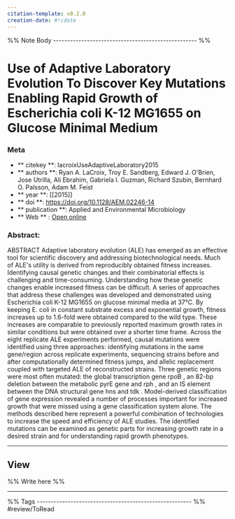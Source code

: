 ```yaml
---
citation-template: v0.2.0
creation-date: #!cdate
---
```


%% Note Body --------------------------------------------------- %%
# Use of Adaptive Laboratory Evolution To Discover Key Mutations Enabling Rapid Growth of Escherichia coli K-12 MG1655 on Glucose Minimal Medium

### Meta
- ** citekey **: lacroixUseAdaptiveLaboratory2015
- ** authors **: Ryan A. LaCroix, Troy E. Sandberg, Edward J. O'Brien, Jose Utrilla, Ali Ebrahim, Gabriela I. Guzman, Richard Szubin, Bernhard O. Palsson, Adam M. Feist
- ** year **: [[2015]]
- ** doi **: https://doi.org/10.1128/AEM.02246-14
- ** publication **: Applied and Environmental Microbiology
- ** Web ** : [Open online](https://journals.asm.org/doi/10.1128/AEM.02246-14)


### Abstract:
ABSTRACT Adaptive laboratory evolution (ALE) has emerged as an effective tool for scientific discovery and addressing biotechnological needs. Much of ALE's utility is derived from reproducibly obtained fitness increases. Identifying causal genetic changes and their combinatorial effects is challenging and time-consuming. Understanding how these genetic changes enable increased fitness can be difficult. A series of approaches that address these challenges was developed and demonstrated using Escherichia coli K-12 MG1655 on glucose minimal media at 37°C. By keeping E. coli in constant substrate excess and exponential growth, fitness increases up to 1.6-fold were obtained compared to the wild type. These increases are comparable to previously reported maximum growth rates in similar conditions but were obtained over a shorter time frame. Across the eight replicate ALE experiments performed, causal mutations were identified using three approaches: identifying mutations in the same gene/region across replicate experiments, sequencing strains before and after computationally determined fitness jumps, and allelic replacement coupled with targeted ALE of reconstructed strains. Three genetic regions were most often mutated: the global transcription gene rpoB , an 82-bp deletion between the metabolic pyrE gene and rph , and an IS element between the DNA structural gene hns and tdk . Model-derived classification of gene expression revealed a number of processes important for increased growth that were missed using a gene classification system alone. The methods described here represent a powerful combination of technologies to increase the speed and efficiency of ALE studies. The identified mutations can be examined as genetic parts for increasing growth rate in a desired strain and for understanding rapid growth phenotypes.

___

## View

%% Write here %%





___
%% Tags  ------------------------------------------------------- %%
#review/ToRead
